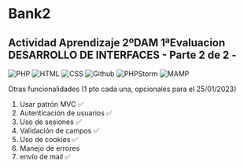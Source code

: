 # Bank2
## Actividad Aprendizaje 2ºDAM 1ªEvaluacion DESARROLLO DE INTERFACES - Parte 2 de 2 -

![PHP](https://img.shields.io/badge/PHP-purple?style=for-the-badge&logo=PHP&logoColor=white)
![HTML](https://img.shields.io/badge/HTML-orange?style=for-the-badge&logo=html&logoColor=white)
![CSS](https://img.shields.io/badge/CSS-green?style=for-the-badge&logo=css&logoColor=white)
![Github](https://img.shields.io/badge/github-black?style=for-the-badge&logo=github&logoColor=white)
![PHPStorm](https://img.shields.io/badge/PHPStorm-black?style=for-the-badge&logo=PHPStrom&logoColor=white)
![MAMP](https://img.shields.io/badge/MAMP-grey?style=for-the-badge&logo=MAMP&logoColor=white)

Otras funcionalidades (1 pto cada una, opcionales para el 25/01/2023)

1. Usar patrón MVC ✅
2. Autenticación de usuarios ✅
3. Uso de sesiones ✅
4. Validación de campos ✅
5. Uso de cookies ✅
6. Manejo de errores
7. envío de mail ✅
